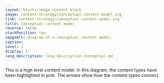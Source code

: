 ```yaml
---
layout: blocks/image_content_block
image: content-strategy/conceptual-content-model.svg
link: content-strategy/conceptual-content-model.svg
title: Conceptual content model
reverse: false
stackPosition: top
imageAlt: Diagram of a conceptual content model.
caption:
level: 2
display: 3
long_description: long-description-conceptual.md
---
```


This is a high level content model. In this diagram, the content types have been highlighted in pink. The  arrows show how the content types connect.
